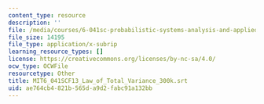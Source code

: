 ```yaml
---
content_type: resource
description: ''
file: /media/courses/6-041sc-probabilistic-systems-analysis-and-applied-probability-fall-2013/ae764cb4821b565da9d2fabc91a132bb_MIT6_041SCF13_Law_of_Total_Variance_300k.vtt
file_size: 14195
file_type: application/x-subrip
learning_resource_types: []
license: https://creativecommons.org/licenses/by-nc-sa/4.0/
ocw_type: OCWFile
resourcetype: Other
title: MIT6_041SCF13_Law_of_Total_Variance_300k.srt
uid: ae764cb4-821b-565d-a9d2-fabc91a132bb
---
```

